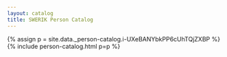 ```yaml
---
layout: catalog
title: SWERIK Person Catalog
---
```

{% assign p = site.data._person-catalog.i-UXeBANYbkPP6cUhTQjZXBP %}
{% include person-catalog.html p=p %}

